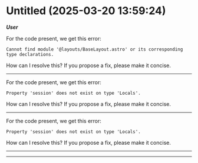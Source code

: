 <!-- Generated by SpecStory -->

# Untitled (2025-03-20 13:59:24)

_**User**_

For the code present, we get this error:
```
Cannot find module '@layouts/BaseLayout.astro' or its corresponding type declarations.
```
How can I resolve this? If you propose a fix, please make it concise.

---

For the code present, we get this error:
```
Property 'session' does not exist on type 'Locals'.
```
How can I resolve this? If you propose a fix, please make it concise.

---

For the code present, we get this error:
```
Property 'session' does not exist on type 'Locals'.
```
How can I resolve this? If you propose a fix, please make it concise.

---



---

